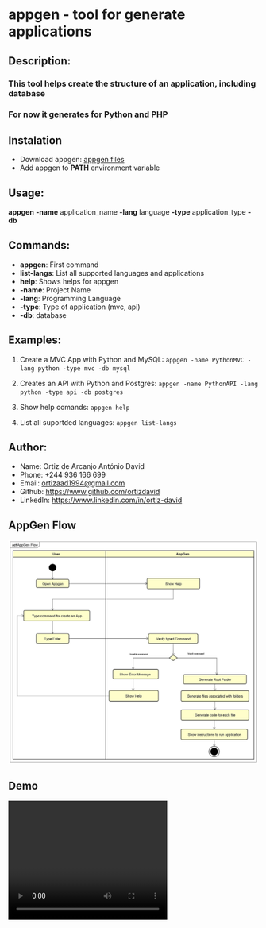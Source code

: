 # appgen - tool for generate applications

## Description:
### This tool helps create the structure of an application, including database
### For now it generates for Python and PHP


## Instalation

- Download appgen: [appgen files](https://github.com/ortizdavid/appgen-files)
- Add appgen to **PATH** environment variable


## Usage:

**appgen** **-name** application_name **-lang** language **-type** application_type **-db** <database>

##  Commands:
- **appgen**:     First command
- **list-langs**: List all supported languages and applications
- **help**:       Shows helps for appgen
- **-name**:      Project Name
- **-lang**:      Programming Language
- **-type**:      Type of application (mvc, api)
- **-db**:        database 

## Examples:

1. Create a MVC App with Python and MySQL:
    ``
    appgen -name PythonMVC -lang python -type mvc -db mysql 
    ``

2. Creates an API with Python and Postgres:
    ``
    appgen -name PythonAPI -lang python -type api -db postgres    
    `` 

3. Show help comands:
    ``
    appgen help 
    ``   

4. List all suportded languages:
    ``
    appgen list-langs 
    ``                                                      

## Author:
- Name:         Ortiz de Arcanjo António David
- Phone:        +244 936 166 699
- Email:        ortizaad1994@gmail.com
- Github:       https://www.github.com/ortizdavid
- LinkedIn:     https://www.linkedin.com/in/ortiz-david


## AppGen Flow

<img src="AppGen Flow.jpg">


## Demo

<video width="320" height="240" controls>
  <source src="AppGen-API.mp4" type="video/mp4">
</video>

